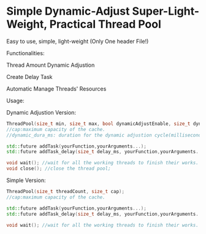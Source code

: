 # Simple Dynamic-Adjust Super-Light-Weight, Practical Thread Pool
Easy to use, simple, light-weight (Only One header File!)

Functionalities:

Thread Amount Dynamic Adjustion

Create Delay Task

Automatic Manage Threads' Resources

Usage:

Dynamic Adjustion Version:
```cpp
ThreadPool(size_t min, size_t max, bool dynamicAdjustEnable, size_t dynamic_dura_ms, size_t cap);
//cap:maximum capacity of the cache.
//dynamic_dura_ms: duration for the dynamic adjustion cycle(milliseconds).

std::future addTask(yourFunction,yourArguments...);
std::future addTask_delay(size_t delay_ms, yourFunction,yourArguments...);//milliseconds for the delay.

void wait(); //wait for all the working threads to finish their works.
void close(); //close the thread pool;
```

Simple Version:
```cpp
ThreadPool(size_t threadCount, size_t cap);
//cap:maximum capacity of the cache.

std::future addTask(yourFunction,yourArguments...);
std::future addTask_delay(size_t delay_ms, yourFunction,yourArguments...);//milliseconds for the delay.

void wait(); //wait for all the working threads to finish their works.
```
